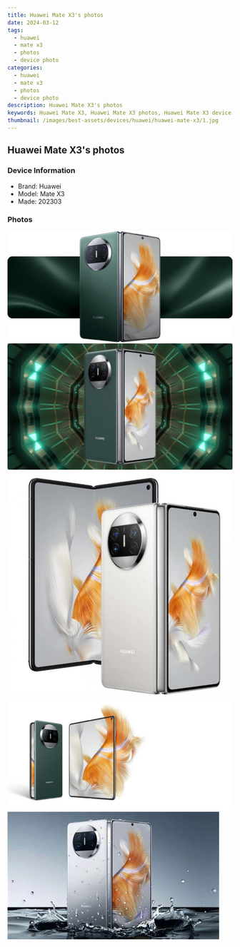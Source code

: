 ```yaml
---
title: Huawei Mate X3's photos
date: 2024-03-12
tags: 
  - huawei
  - mate x3
  - photos
  - device photo
categories: 
  - huawei
  - mate x3
  - photos
  - device photo
description: Huawei Mate X3's photos
keywords: Huawei Mate X3, Huawei Mate X3 photos, Huawei Mate X3 device photo
thumbnail: /images/best-assets/devices/huawei/huawei-mate-x3/1.jpg
---
```


## Huawei Mate X3's photos

### Device Information

- Brand: Huawei
- Model: Mate X3
- Made: 202303

### Photos

![/images/best-assets/devices/huawei/huawei-mate-x3/1.jpg](/images/best-assets/devices/huawei/huawei-mate-x3/1.jpg)
![/images/best-assets/devices/huawei/huawei-mate-x3/2.jpg](/images/best-assets/devices/huawei/huawei-mate-x3/2.jpg)
![/images/best-assets/devices/huawei/huawei-mate-x3/3.jpg](/images/best-assets/devices/huawei/huawei-mate-x3/3.jpg)
![/images/best-assets/devices/huawei/huawei-mate-x3/4.jpg](/images/best-assets/devices/huawei/huawei-mate-x3/4.jpg)
![/images/best-assets/devices/huawei/huawei-mate-x3/5.jpg](/images/best-assets/devices/huawei/huawei-mate-x3/5.jpg)
